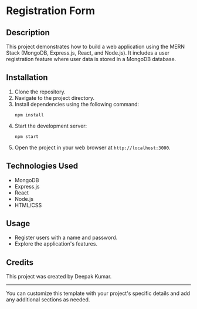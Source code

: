 # Registration Form

## Description
This project demonstrates how to build a web application using the MERN Stack (MongoDB, Express.js, React, and Node.js). It includes a user registration feature where user data is stored in a MongoDB database.

## Installation
1. Clone the repository.
2. Navigate to the project directory.
3. Install dependencies using the following command:
   ```
   npm install
   ```
4. Start the development server:
   ```
   npm start
   ```
5. Open the project in your web browser at `http://localhost:3000`.

## Technologies Used
- MongoDB
- Express.js
- React
- Node.js
- HTML/CSS

## Usage
- Register users with a name and password.
- Explore the application's features.

## Credits
This project was created by Deepak Kumar.


---

You can customize this template with your project's specific details and add any additional sections as needed.
